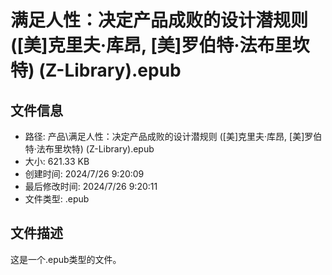 ﻿# 满足人性：决定产品成败的设计潜规则 ([美]克里夫·库昂, [美]罗伯特·法布里坎特) (Z-Library).epub

## 文件信息
- 路径: 产品\满足人性：决定产品成败的设计潜规则 ([美]克里夫·库昂, [美]罗伯特·法布里坎特) (Z-Library).epub
- 大小: 621.33 KB
- 创建时间: 2024/7/26 9:20:09
- 最后修改时间: 2024/7/26 9:20:11
- 文件类型: .epub

## 文件描述
这是一个.epub类型的文件。

